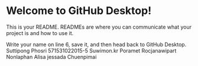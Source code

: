 # Welcome to GitHub Desktop!

This is your README. READMEs are where you can communicate what your project is and how to use it.

Write your name on line 6, save it, and then head back to GitHub Desktop.
Suttipong Phosri 571531022015-5
Suwimon.kr
Poramet Rocjanawipart
Nonlaphan
Alisa
jessada Chuenpimai